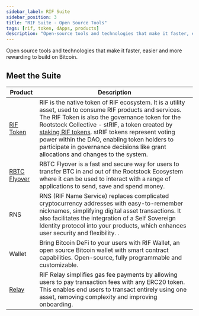 ```yaml
---
sidebar_label: RIF Suite
sidebar_position: 3
title: "RIF Suite - Open Source Tools"
tags: [rif, token, dApps, products]
description: "Open-source tools and technologies that make it faster, easier and more rewarding to build on Bitcoin."
---
```


Open source tools and technologies that make it faster, easier and more rewarding to build on Bitcoin.

## Meet the Suite

| Product                                                      | Description                                                                                    |
| ----------------------------------------------------------- | ---------------------------------------------------------------------------------------------- |
| [RIF Token](https://rif.technology/rif-token/) | RIF is the native token of RIF ecosystem. It is a utility asset, used to consume RIF products and services. The RIF Token is also the governance token for the Rootstock Collective - stRIF, a token created by [staking RIF tokens](https://rif.technology/rif-token/). stRIF tokens represent voting power within the DAO, enabling token holders to participate in governance decisions like grant allocations and changes to the system. |
| [RBTC Flyover](/developers/integrate/flyover/) | RBTC Flyover is a fast and secure way for users to transfer BTC in and out of the Rootstock Ecosystem where it can be used to interact with a range of applications to send, save and spend money. |
| RNS | RNS (RIF Name Service) replaces complicated cryptocurrency addresses with easy-to-remember nicknames, simplifying digital asset transactions. It also facilitates the integration of a Self Sovereign Identity protocol into your products, which enhances user security and flexibility. .|
| Wallet | Bring Bitcoin DeFi to your users with RIF Wallet, an open source Bitcoin wallet with smart contract capabilities. Open-source, fully programmable and customizable.|
| [Relay](/developers/integrate/rif-relay/) | RIF Relay simplifies gas fee payments by allowing users to pay transaction fees with any ERC20 token. This enables end users to transact entirely using one asset, removing complexity and improving onboarding.|